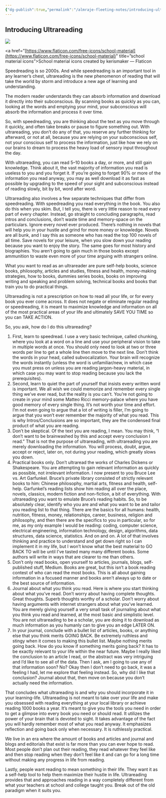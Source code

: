 ```yaml
---
{"dg-publish":true,"permalink":"/almraje-fleeting-notes/introducing-ultrareading/"}
---
```


## Introducing Ultrareading

![](https://miro.medium.com/max/819/1*5n0MW3G8YmssQJEjwicJzg.png)

<a href=”[https://www.flaticon.com/free-icons/school-material](https://www.flaticon.com/free-icons/school-material)" title=”school material icons”>School material icons created by kerismaker — Flaticon</a>

Speedreading is so 2000s. And while speedreading is an important tool in any learner’s chest, ultrareading is the new phenomenon of reading that will take the world by storm and introduce a new age of learning and understanding.

The modern reader understands they can absorb information and download it directly into their subconscious. By scanning books as quickly as you can, looking at the words and emptying your mind, your subconscious will absorb the information and process it over time.

So, with speedreading, you are thinking about the text as you move through it quickly, and often take breaks or pause to figure something out. With ultrareading, you don’t do any of that, you reserve any further thinking for afterward, or not at all, because you are relying on your subconscious self, not your conscious self to process the information, just like how we rely on our brains to dream to process the heavy load of sensory input throughout the day.

With ultrareading, you can read 5–10 books a day, or more, and still gain knowledge. Think about it, the vast majority of information you read is useless to you and you forget it. If you’re going to forget 90% or more of the information you read anyway, you may as well download it as fast as possible by upgrading to the speed of your sight and subconscious instead of reading slowly, bit by bit, word after word.

Ultrareading also involves a few separate techniques that differ from speedreading. With speedreading you read everything in the book. You also do this when you skim. But, I tell you, there is very little reason to read every part of every chapter. Instead, go straight to concluding paragraphs, read intros and conclusions, don’t waste time and memory-space on the particulars. Ignore every novel ever produced. There’s nothing in novels that will help you in your hustle and grind for more money or knowledge. Novels are all bunk, and I say this as someone who has read the top 100 novels of all time. Save novels for your leisure, when you slow down your reading because you want to enjoy the story. The same goes for most history and biographies. You aren’t going to gain much in those books except ammunition to waste even more of your time arguing with strangers online.

What you want to read as an ultrareader are pure self-help books, science books, philosophy, articles and studies, fitness and health, money-making strategies, how to books, dummies series books, books on improving writing and speaking and problem solving, technical books and books that train you to do practical things.

Ultrareading is not a prescription on how to read all your life, or for every book you ever come across. It does not negate or eliminate regular reading or speedreading, it is meant to maximize knowledge and information on all of the most practical areas of your life and ultimately SAVE YOU TIME so you can TAKE ACTION.

So, you ask, how do I do this ultrareading?

1.  First, learn to speedread. I use a very basic technique, called chunking, where you look at a word on a line and use your peripheral vision to take in multiple words at once. You should only need to look at two or three words per line to get a whole line then move to the next line. Don’t think the words in your head, called subvocalization. Your brain will recognize the words instantly (unless the word is unfamiliar/new, in which case you must press on unless you are reading jargon-heavy material, in which case you may want to stop reading because you lack the prerequisites).
2.  Second, learn to quiet the part of yourself that insists every written word is important. We all wish we could memorize and remember every single thing we’ve ever read, but the reality is you can’t. You’re not going to create in your mind some Matteo Ricci memory-palace where you have good memory of every single thing. It’s not worth your time and effort. I’m not even going to argue that a lot of writing is filler, I’m going to argue that you won’t ever remember the majority of what you read. This is why Intros/Conclusions are so important, they are the condensed final product of what you are reading.
3.  Don’t be skeptical. Of the text you are reading, I mean. You may think, “I don’t want to be brainwashed by this and accept every conclusion I read.” That is not the purpose of ultrareading, with ultrareading you are merely downloading the information. You will process, doubt, argue, accept or reject, later on, not during your reading, which greatly slows you down.
4.  Practical books only. Don’t ultraread the works of Charles Dickens or Shakespeare. You are attempting to gain relevant information as quickly as possible, not irrelevant information. I now present to you Bruce Lee vs. Art Garfunkel. Bruce’s private library consisted of strictly relevant books to him: Chinese philosophy, martial arts, fitness and health, self-help. Garfunkel’s reading lists show him reading all over the place, novels, classics, modern fiction and non-fiction, a bit of everything. With ultrareading you want to emulate Bruce’s reading habits. So, to be absolutely clear, identify who you are and what you want to be and tailor you reading list to that thing. There are the basics for all humans: health, nutrition, fitness, money, relationships, career, business, religion and philosophy, and then there are the specifics to you in particular, so for me, as my only example I would be reading: coding, computer science, electrical engineering, information technology, design, algorithms, data structures, data science, statistics. And on and on. A lot of that involves thinking and practice to understand and get down right so I can implement it in my life, but I won’t know what the best material to GO BACK TO will be until I’ve tasted many many different books. Some authors will write in ways that are clearer to me than others.
5.  Don’t only read books, open yourself to articles, journals, blogs, self-published stuff, Medium. Books are great, but this isn’t a book reading contest of who can read the most books. This is all about gaining information in a focused manner and books aren’t always up to date or the best source of information.
6.  Journal about what you think you read. Here is where you start thinking about what you’ve read. Don’t worry about having complete thoughts. Great thoughts. Superb thoughts worthy of a scholar. Don’t worry about having arguments with internet strangers about what you’ve learned. You are merely giving yourself a very small task of journaling about what you think you read and learned, at the most basic and simplistic level. You are not ultrareading to be a scholar, you are doing it to download as much information as you humanly can to give you an edge LATER ON.
7.  In your journal, conclude with a bullet list of articles, books, or anything else that you think merits GOING BACK. Be extremely ruthless and stingy when it comes to making this bullet list. Maybe nothing merits going back. How do you know if something merits going back? It has to be exactly relevant to your life within the near future. Maybe I really liked the conclusion to an article I read, or the abstract was very intriguing and I’d like to see all of the data. Then I ask, am I going to use any of that information soon? No? Okay then I don’t need to go back, it was a feeling I had, let me explore that feeling instead. So, why did I like that conclusion? Journal about that, then move on because you don’t actually need the information.

That concludes what ultrareading is and why you should incorporate it in your learning-life. Ultrareading is not meant to take over your life and make you obsessed with reading everything at your local library or achieve reading 1000 books a year. It’s meant to give you the tools you need in order to get a glimpse into every book you need or should read. It utilizes the power of your brain that is devoted to sight. It takes advantage of the fact you will hardly remember most of what you read anyway. It emphasizes reflection and going back only when necessary. It is ruthlessly practical.

We live in an era where the amount of books and articles and journal and blogs and editorials that exist is far more than you can ever hope to read. Most people don’t plan out their reading, they read whatever they feel like and then stop reading when they don’t feel like it and can go for a long time without making any progress in life from reading.

Lastly, people want reading to mean something in their life. They want it as a self-help tool to help them maximize their hustle in life. Ultrareading provides that and approaches reading in a way completely different from what your teachers at school and college taught you. Break out of the old paradigm when it suits you.